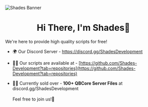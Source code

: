 ![Shades Banner](https://github.com/Shades-Development/Shades-Development/assets/88840862/44e623e7-0483-4062-8a58-7273cab4ac00)

<h1 align="center">Hi There, I'm Shades👋</h1>

We're here to provide high quality scripts for free!

- 🌍 Our Discord Server - https://discord.gg/ShadesDevelopment

- 👨‍💻 Our scripts are available at - [https://github.com/Shades-Development?tab=repositories](https://github.com/Shades-Development?tab=repositories)

- 👨‍💼 Currently sold over - **100+ QBCore Server Files** at discord.gg/ShadesDevelopment <br>
<br> Feel free to join us​!🚀​
